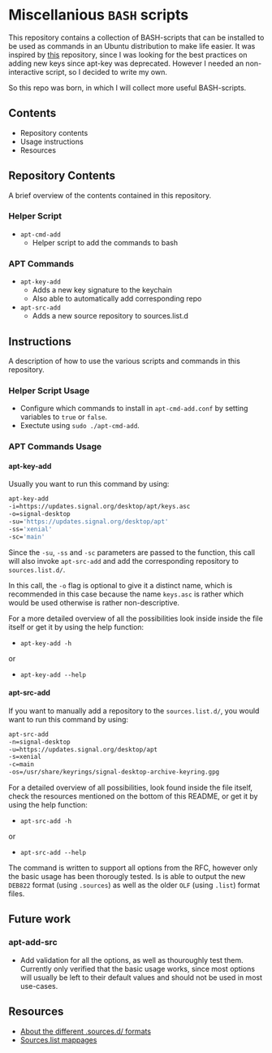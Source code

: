 # Miscellanious `BASH` scripts

This repository contains a collection of BASH-scripts that can be installed to be used as commands in an Ubuntu distribution to make life easier. It was inspired by [this](https://github.com/ameinild/add-apt-key) repository, since I was looking for the best practices on adding new keys since apt-key was deprecated. However I needed an non-interactive script, so I decided to write my own.

So this repo was born, in which I will collect more useful BASH-scripts.

## Contents

- Repository contents
- Usage instructions
- Resources

## Repository Contents

A brief overview of the contents contained in this repository.

### Helper Script

- `apt-cmd-add`
  - Helper script to add the commands to bash

### APT Commands

- `apt-key-add`
  - Adds a new key signature to the keychain
  - Also able to automatically add corresponding repo
- `apt-src-add`
  - Adds a new source repository to sources.list.d

## Instructions

A description of how to use the various scripts and commands in this repository.

### Helper Script Usage

- Configure which commands to install in `apt-cmd-add.conf` by setting variables to `true` or `false`.
- Exectute using `sudo ./apt-cmd-add`.

### APT Commands Usage

#### apt-key-add

Usually you want to run this command by using:

```bash 
apt-key-add 
-i=https://updates.signal.org/desktop/apt/keys.asc 
-o=signal-desktop 
-su='https://updates.signal.org/desktop/apt' 
-ss='xenial' 
-sc='main'
```

Since the `-su`, `-ss` and `-sc` parameters are passed to the function, this call will also invoke `apt-src-add` and add the corresponding repository to `sources.list.d/`.

In this call, the `-o` flag is optional to give it a distinct name, which is recommended in this case because the name `keys.asc` is rather which would be used otherwise is rather non-descriptive.

For a more detailed overview of all the possibilities look inside inside the file itself or get it by using the help function:

- `apt-key-add -h`

or

- `apt-key-add --help`

#### apt-src-add

If you want to manually add a repository to the `sources.list.d/`, you would want to run this command by using:

```bash
apt-src-add 
-n=signal-desktop 
-u=https://updates.signal.org/desktop/apt 
-s=xenial 
-c=main 
-os=/usr/share/keyrings/signal-desktop-archive-keyring.gpg
```

For a detailed overview of all possibilities, look found inside the file itself, check the resources mentioned on the bottom of this README, or get it by using the help function:

- `apt-src-add -h`

or

- `apt-src-add --help`

The command is written to support all options from the RFC, however only the basic usage has been thorougly tested. Is  is able to output the new `DEB822` format (using `.sources`) as well as the older `OLF` (using `.list`) format files.

## Future work

### apt-add-src

- Add validation for all the options, as well as thouroughly test them. Currently only verified that the basic usage works, since most options will usually be left to their default values and should not be used in most use-cases.

## Resources

- [About the different .sources.d/ formats](https://repolib.readthedocs.io/en/latest/deb822-format.html)
- [Sources.list mappages](https://manpages.debian.org/stretch/apt/sources.list.5.en.html)